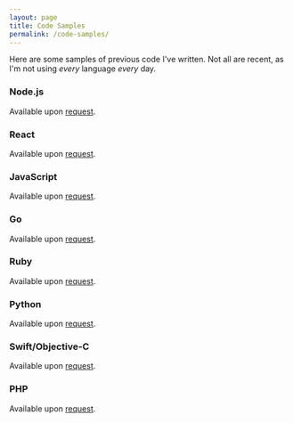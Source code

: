 ```yaml
---
layout: page
title: Code Samples
permalink: /code-samples/
---
```


Here are some samples of previous code I've written. Not all are recent, as I'm not using _every_ language _every_ day.

### Node.js
Available upon [request](mailto:email@andjosh.com).

### React
Available upon [request](mailto:email@andjosh.com).

### JavaScript
Available upon [request](mailto:email@andjosh.com).

### Go
Available upon [request](mailto:email@andjosh.com).

### Ruby
Available upon [request](mailto:email@andjosh.com).

### Python
Available upon [request](mailto:email@andjosh.com).

### Swift/Objective-C
Available upon [request](mailto:email@andjosh.com).

### PHP
Available upon [request](mailto:email@andjosh.com).
